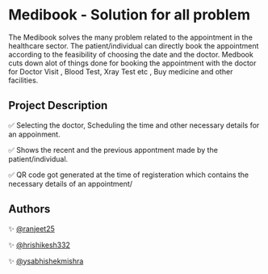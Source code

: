 
# Medibook - Solution for all problem

The Medibook solves the many problem related to the appointment in the healthcare sector. The patient/individual can directly book the appointment according to the feasibility of choosing the date and the doctor. Medbook cuts down alot of things done for booking the appointment with the doctor for Doctor Visit , Blood Test, Xray Test etc , Buy medicine and other facilities.


## Project Description

✅ Selecting the doctor, Scheduling the time and other necessary details for an appoinment.

✅ Shows the recent and the previous appontment made by the patient/individual.

✅ QR code got generated at the time of registeration which contains the necessary details of an appointment/


## Authors

✨ [@ranjeet25](https://www.github.com/ranjeet25)

✨ [@hrishikesh332](https://www.github.com/hrishikesh332)

✨ [@ysabhishekmishra](https://www.github.com/ysabhishekmishra)

